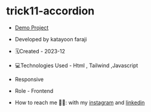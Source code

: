 # trick11-accordion


- [Demo Project](https://katayoon-faraji-web.github.io/trick11-accordion/)

- Developed by katayoon faraji

- 🗓️Created - 2023-12

- 💻Technologies Used - Html , Tailwind ,Javascript

- Responsive
  
- Role - Frontend

- How to reach me 👩🏻: with my [instagram](https://instagram.com/katayoon_faraji_web) and [linkedin](https://www.linkedin.com/in/katayoon-faraji-web-3b722b207r)

